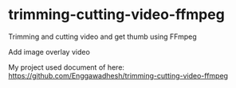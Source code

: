 # trimming-cutting-video-ffmpeg
Trimming and cutting video and get thumb using FFmpeg

Add image overlay video

My project used document of here:
https://github.com/Enggawadhesh/trimming-cutting-video-ffmpeg
